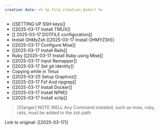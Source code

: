 ```yaml
---
creation date: <% tp.file.creation_date() %>
---
```

- [[SETTING UP SSH keys]]
- [[2025-03-17 Install TMUX]]
- [[ 2025-03-17 DOTFILE configuration]]
- Install OhMyZsh [[2025-03-17 Install OHMYZSH]]
- [[2025-03-17 Configure Mise]]
- [[2025-03-17 Install Rails]]
- Ruby [[2025-03-17 Install Ruby using Mise]]
- [[2025-03-17 Input Remapper]]
- [[2025-03-17 Set git identity]]
- Copying while in Tmux
- [[2025-03-25 Setup Graphviz]]
- [[2025-03-17 Fzf And ripgrep]]
- [[2025-03-17 Install Docker]]
- [[2025-03-17 Install NPM]]
- [[2025-03-17 Install xclip]]


> [!Danger] NOTE WELL
> Any Command installed, such as mise, ruby, rails, must be added to the zsh path



Link to original: [[2025-03-17]]